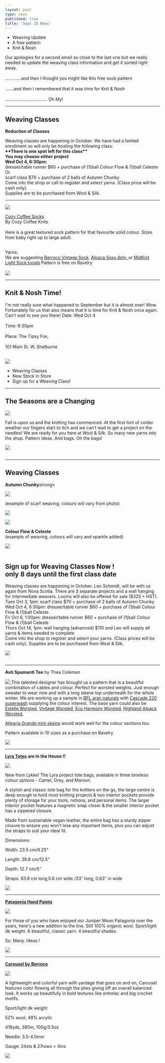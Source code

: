```yaml
---
layout: post
type: news
published: true
title: 'Sept 25 News'
---
```

- Weaving Update
- A free pattern
- Knit & Nosh
<p>Our apologies for a second email so close to the last one but we really needed to update the weaving class information and get it sorted right away.<br /><br />
.............and then I thought you might like this free sock pattern<br /><br />
.......and then I remembered that it was time for Knit & Nosh<br /><br />
.................................. Oh My!</p>

<hr />
 <h2>Weaving Classes</h2>
<p><strong>Reduction of Classes</strong></p>
<p>Weaving classes are happening in October. We have had a limited enrollment so will only be hosting the following class:<br />
<strong>**There is one spot left for this class**<br />
You may choose either project<br />
Wed Oct 4, 6:30pm:</strong><br />
dresser/table runner $60 + purchase of (1)ball Colour Flow & (1)ball Celeste<br />
Or<br />
scarf class $70 + purchase of 2 balls of Autumn Chunky<br />
Come into the shop or call to register and select  yarns. (Class price will be cash only). <br />Supplies are to be purchased from Wool & Silk.</p>
<hr/>
 <a href="https://www.ravelry.com/patterns/library/cozy-coffee-socks"><img src="/img/coffee_socks.png"></a> 
 <p><a href="https://www.ravelry.com/patterns/library/cozy-coffee-socks">Cozy Coffee Socks</a><br />
By Cozy Coffee Knits<br /><br />
Here is a great textured sock pattern for that favourite solid colour. Sizes from baby right up to large adult.
<br /><br />

Yarns:<br />
We are suggesting <a href="https://www.woolandsilkcoshop.com/products/vintage-sock">Berroco Vintage Sock</a>,  <a href="https://www.woolandsilkcoshop.com/products/alpaca-soxx-cashmere-4-ply">Alpaca Soxx 4ply, </a>or  <a href="https://www.woolandsilkcoshop.com/products/sweet-sock">MidKnit Light Sock tonals</a>
Pattern is free on Ravelry<br /><br />
<a href="https://www.woolandsilkcoshop.com/search?q=sock+yarn"><img src="/img/btn_sock_yarns.png"></a> </p>
<hr /> 
<h2>Knit & Nosh Time!</h2>
<p>I'm not really sure what happened to September but it is almost over! Wow. Fortunately for us that also means that it is time for Knit & Nosh once again. Can't wait to see you there!
Date: Wed Oct 4<br /><br />
Time: 6:30pm<br /><br />
Place: The Tipsy Fox, <br /><br />101 Main St. W, Shelburne<br /><br />
  
  <a href="https://tipsyfoxpub.com/wp-content/uploads/2023/04/NewMenu23.pdf"><img src="/img/btn_tipsy_white.png"></a> </p>

- Weaving Classes
- New Stock in Store
- Sign up for a Weaving Class!
<hr />
<h2>The Seasons are a Changing</h2>
<img src="/img/sheep.png">
<p>Fall is upon us and the knitting has commenced. At the first hint of colder weather our fingers start to itch and we can't wait to get a project on the needles!
We are ready for you here at Wool & Silk. So many new yarns into the shop. Pattern ideas. And bags. Oh the bags!</p>

<p><a href="https://www.woolandsilkcoshop.com/search?page=1&q=worsted&syclid"><img src="/img/btn_fall.png"></a><br /><br /></p>

<hr/>
<h2>Weaving Classes</h2>
<p><strong>Autumn Chunky</strong>strong></p>
<a href="https://www.woolandsilkcoshop.com/products/estelle-colour-flow"><img src="/img/autumn_scarf.png"> </a>
<p>(example of scarf weaving, colours will vary from photo)</p>
<a href="https://www.woolandsilkcoshop.com/products/estelle-colour-flow"><img src="/img/btn_autumn_scarf.png"> </a>
<p><a href="https://www.ravelry.com/patterns/library/ingrid-sweater-3https://www.woolandsilkcoshop.com/products/celeste"><img src="/img/colour_flow.png"></a></p>

<p><strong>Colour Flow & Celeste</strong><br />
(example of weaving, colours will vary and sparkle added)
</p>

<p><a href="https://www.woolandsilkcoshop.com/products/celeste"><img src="/img/btn_colour_flow.png"></a><br /><br /></p>

<h2>Sign up for Weaving Classes Now !<br />
only 8 days until the first class date</h2>
<p>Weaving classes are happening in October. Leo Schmidt, will be with us again from Nova Scotia. There are 3 separate projects and a wall hanging for intermediate weavers. Looms will also be offered for sale ($325 + HST).<br />
Tues Oct 3, 1pm: scarf class $70 + purchase of 2 balls of Autumn Chunky<br />
Wed Oct 4, 6:30pm: dresser/table runner $60 + purchase of (1)ball Colour Flow & (1)ball Celeste<br />
Fri Oct 6, 1:00pm: dresser/table runner $60 + purchase of (1)ball Colour Flow & (1)ball Celeste<br />
Thurs Oct 14, 1pm: wall hanging (advanced) $110 and Leo will supply all yarns & items needed to complete<br />
Come into the shop to register and select your yarns. (Class prices will be cash only). Supplies are to be purchased from Wool & Silk.</p>

<p><a href="https://www.woolandsilkcoshop.com/products/celeste"><img src="/img/weaving_machine.png"></a><br /><br /></p>
<hr/>
<p><strong>Asti Spumanti Tee</strong> by Thea Coleman</p>
<p><a href="https://www.ravelry.com/patterns/library/asti-spumante-tee"><img src="/img/astitee.jpg"> </a>
This talented designer has brought us a pattern that is a beautiful combination of cables and colour. Perfect for worsted weights. Just enough sweater to wear now and with a long sleeve top underneath for the whole winter. We are working up a sample in <a href="https://www.woolandsilkcoshop.com/products/bfl-aran-naturals">BFL aran naturals</a> with <a href="https://www.woolandsilkcoshop.com/products/cascade-220-superwash-wave">Cascade 220 superwash</a> supplying the colour interest. The base yarn could also be <a href="https://www.woolandsilkcoshop.com/products/estelle-worsted">Estelle Worsted</a>, <a href="https://www.woolandsilkcoshop.com/products/vintage">Vintage Worsted</a>, <a href="https://www.woolandsilkcoshop.com/products/eco-harmony-worsted">Eco Harmony Worsted</a>, <a href="https://www.woolandsilkcoshop.com/products/highland-alpaca-worsted">Highland Alpaca Worsted.</a></p>

<p><a href="https://www.woolandsilkcoshop.com/products/alegria-grande-bocados-mini-sets">Allegria Grande mini skeins</a> would work well for the colour sections too.</p>

<p>Pattern available in 10 sizes as a purchase on Ravelry</p>
<p><a href="https://www.ravelry.com/patterns/library/asti-spumante-tee"><img src="/img/astitee_btn.jpg"></a></p>
<hr/>
<p><strong><a href="https://www.woolandsilkcoshop.com/products/lyra-totes">Lyra Totes</a> are In the House !!</strong> </p>
<p><a href="https://www.woolandsilkcoshop.com/products/lyra-totes"><img src="/img/lyratotes.jpg"> </a>
<p>New from Lykke! The Lyra project tote bags, available in three timeless colour options - Camel, Grey, and Maroon. </p>

<p>A stylish and classic tote bag for the knitters on the go, the large centre is deep enough to hold most knitting projects & two interior pockets provide plenty of storage for your tools, notions, and personal items. The larger interior pocket features a magnetic snap closer & the smaller interior pocket has a zippered closure. </p>

<p>Made from sustainable vegan leather, the entire bag has a sturdy zipper closure to ensure you won't lose any important items, plus you can adjust the straps to suit your ideal fit.  </p>

<p>Dimensions:<br/>

Width: 23.5 cm/9.25"<br/>

Length: 36.8 cm/12.5"<br/>

Depth: 12.7 cm/5"<br/>

Straps: 83.8 cm long,0.6 cm wide /33" long, 0.63" in wide</p>

<p><a href="https://www.woolandsilkcoshop.com/products/lyra-totes"><img src="/img/lyratotes_btn.jpg"></a></p>
<hr/>
<p><strong><a href="https://www.woolandsilkcoshop.com/products/patagonia-hand-paints">Patagonia Hand Paints</a></strong> </p>
<p><a href="https://www.woolandsilkcoshop.com/products/patagonia-hand-paints"><img src="/img/patagoniasept23.jpg"> </a>
<p>For those of you who have enjoyed our Juniper Moon Patagonia over the years, here's a new addition to the line. Still 100% organic wool. Sport/light dk weight. A beautiful, classic yarn. 4 beautiful shades.</p>

<p>So. Many. Ideas !</p>

<p><a href="https://www.woolandsilkcoshop.com/products/patagonia-hand-paints"><img src="/img/patagoniasept23_btn.jpg"></a></p>
<hr/>
<p><strong><a href="https://www.woolandsilkcoshop.com/products/carousel">Carousel by Berroco</a></strong> </p>
<p><a href="https://www.woolandsilkcoshop.com/products/carousel"><img src="/img/carouselsep23.jpg"> </a>
<p>A lightweight and colorful yarn with yardage that goes on and on, Carousel features color flowing all through the plies giving off an overall balanced look. It works up beautifully in bold textures like entrelac and big crochet motifs.</p>

<p>Sport/light dk weight<br/>

52% wool, 48% acrylic<br/>

418yds, 380m, 100g/3.5oz<br/>

Needle: 3.5-4.0mm<br/>

Gauge: 24sts & 27rows = 4ins   </p>

<p><a href="https://www.woolandsilkcoshop.com/products/carousel"><img src="/img/carouselsep23_btn.jpg"></a></p>
